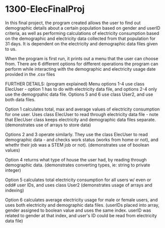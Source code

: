 # 1300-ElecFinalProj


In this final project, the program created allows the user to find out demographic details about a certain population based on gender and userID criteria, as well as performing calculations of electricity consumption based on the demographic and electricity data collected from that population for 31 days.
It is dependent on the electricity and demographic data files given to us.

When the program is first run, it prints out a menu that the user can choose from.  There are 6 different options for different operations the program can perform while interacting with the demographic and electricity usage date provided in the .csv files


FURTHER DETAILS: (program explained)
Menu options 1-4 use class ElecUser - option 1 has to do with electricity data file, and options 2-4 only use the demogrpahic data file. Options 5 and 6 use class User2, and use both data files.   

Option 1 calculates total, max and average values of electricity consumption for one user.  Uses class ElecUser to read through electricity data file - note that ElecUser class keeps electricity and demographic data files separate.  (demonstrates use of arrays to store data)

Options 2 and 3 operate similarly.  They use the class ElecUser to read demographic data - and checks work status (works from home or not), and whethr their job was a STEM job or not).  (demonstrates use of boolean values)

Option 4 returns what type of house the user had, by reading through demographic data.  (demonstrates converting types, ie: string to private integer)

Option 5 calculates total electricity consumption for all users w/ even or odd# user IDs, and uses class User2 (demonstrates usage of arrays and indexing)

Option 6 calculates average electricity usage for male or female users, and uses both electricity and demographic data files.  (userIDs placed into array, gender assigned to boolean value and uses the same index.  userID was related to gender at that index, and user's ID could be read from electricity data file)
